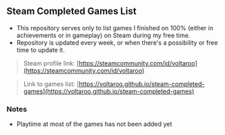 ## Steam Completed Games List

- This repository serves only to list games I finished on 100% (either in achievements or in gameplay) on Steam during my free time.
- Repository is updated every week, or when there's a possibility or free time to update it.


> Steam profile link: [https://steamcommunity.com/id/voltaroo](https://steamcommunity.com/id/voltaroo)

> Link to games list: [https://voltaroo.github.io/steam-completed-games](https://voltaroo.github.io/steam-completed-games)

### Notes

- Playtime at most of the games has not been added yet

